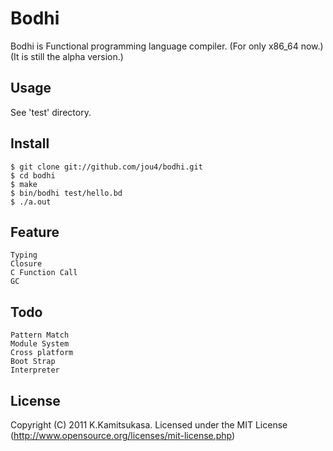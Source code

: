 # Bodhi

Bodhi is Functional programming language compiler.
(For only x86_64 now.)
(It is still the alpha version.)


## Usage

See 'test' directory.


## Install

	$ git clone git://github.com/jou4/bodhi.git
	$ cd bodhi
	$ make
	$ bin/bodhi test/hello.bd
	$ ./a.out


## Feature

	Typing
	Closure
	C Function Call
	GC


## Todo

	Pattern Match
	Module System
	Cross platform
	Boot Strap
	Interpreter


## License

Copyright (C) 2011 K.Kamitsukasa.
Licensed under the MIT License (http://www.opensource.org/licenses/mit-license.php)

